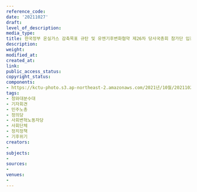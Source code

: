 ```yaml
---
reference_code: 
date: '20211027'
draft: 
level_of_description: 
media_type: 
title: 한국정부 온실가스 감축목표 규탄 및 유엔기후변화협약 제26차 당사국총회 참가단 입장발표
description: 
weight: 
modified_at: 
created_at: 
link: 
public_access_status: 
copyright_status: 
components:
- https://kctu-photo.s3.ap-northeast-2.amazonaws.com/2021년/10월/20211027-한국정부+온실가스+감축목표+규탄+및+유엔기후변화협약+제26차+당사국총회+참가단+입장발표_청와대분수대_기자회견_민주노총_정의당_사회변혁노동자당_사회단체_정치정책_기후위기/404381_63327_2517.jpg
tags:
- 청와대분수대
- 기자회견
- 민주노총
- 정의당
- 사회변혁노동자당
- 사회단체
- 정치정책
- 기후위기
creators:
- 
subjects:
- 
sources:
- 
venues:
- 
---
```

